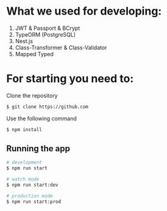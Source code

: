 # What we used for developing:

1. JWT & Passport & BCrypt
2. TypeORM (PostgreSQL)
3. Nest.js
4. Class-Transformer & Class-Validator
5. Mapped Typed

# For starting you need to:

Clone the repository
```bash
$ git clone https://github.com
```

Use the following command
```bash
$ npm install
```

## Running the app

```bash
# development
$ npm run start

# watch mode
$ npm run start:dev

# production mode
$ npm run start:prod
```